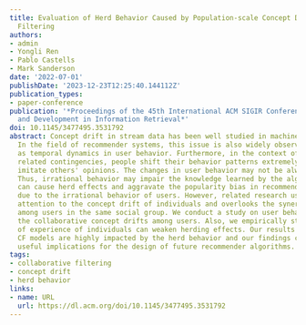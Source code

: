 ```yaml
---
title: Evaluation of Herd Behavior Caused by Population-scale Concept Drift in Collaborative
  Filtering
authors:
- admin
- Yongli Ren
- Pablo Castells
- Mark Sanderson
date: '2022-07-01'
publishDate: '2023-12-23T12:25:40.144112Z'
publication_types:
- paper-conference
publication: '*Proceedings of the 45th International ACM SIGIR Conference on Research
  and Development in Information Retrieval*'
doi: 10.1145/3477495.3531792
abstract: Concept drift in stream data has been well studied in machine learning applications.
  In the field of recommender systems, this issue is also widely observed, as known
  as temporal dynamics in user behavior. Furthermore, in the context of COVID-19 pandemic
  related contingencies, people shift their behavior patterns extremely and tend to
  imitate others' opinions. The changes in user behavior may not be always rational.
  Thus, irrational behavior may impair the knowledge learned by the algorithm. It
  can cause herd effects and aggravate the popularity bias in recommender systems
  due to the irrational behavior of users. However, related research usually pays
  attention to the concept drift of individuals and overlooks the synergistic effect
  among users in the same social group. We conduct a study on user behavior to detect
  the collaborative concept drifts among users. Also, we empirically study the increase
  of experience of individuals can weaken herding effects. Our results suggest the
  CF models are highly impacted by the herd behavior and our findings could provide
  useful implications for the design of future recommender algorithms.
tags:
- collaborative filtering
- concept drift
- herd behavior
links:
- name: URL
  url: https://dl.acm.org/doi/10.1145/3477495.3531792
---
```

